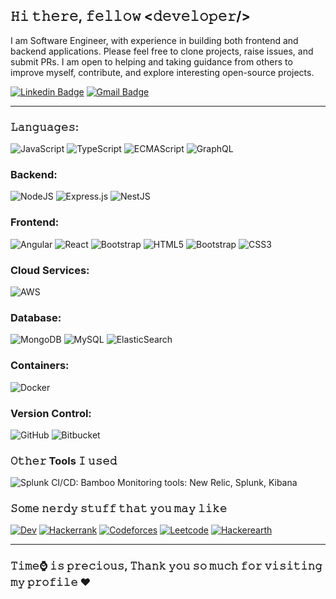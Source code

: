 ## 𝙷𝚒 𝚝𝚑𝚎𝚛𝚎, 𝚏𝚎𝚕𝚕𝚘𝚠 <𝚍𝚎𝚟𝚎𝚕𝚘𝚙𝚎𝚛/>
I am Software Engineer, with experience in building both frontend and backend applications.
Please feel free to clone projects, raise issues, and submit PRs. I am open to helping and taking guidance from others to improve myself, contribute, and explore interesting open-source projects.

[![Linkedin Badge](https://img.shields.io/badge/vidhu-pawar-7623a916a?style=flat-square&logo=Linkedin&logoColor=white&link=https://www.linkedin.com/in/vidhu-pawar-7623a916a/)](https://www.linkedin.com/in/vidhu-pawar-7623a916a/)
[![Gmail Badge](https://img.shields.io/badge/vidhupawar@gmail.com-c14438?style=flat-square&logo=Gmail&logoColor=white&link=mailto:vidhupawar@gmail.com)](mailto:vidhupawar@gmail.com)

---




### 𝙻𝚊𝚗𝚐𝚞𝚊𝚐𝚎𝚜: 
![JavaScript](https://img.shields.io/badge/-JavaScript-yellow?style=flat-square&logo=javascript)
![TypeScript](https://badgen.net/badge/-/TypeScript/blue?icon=typescript&label)
![ECMAScript ](https://img.shields.io/badge/-ECMAScript-yellow?style=flat-square&logo=ECMAScript)
![GraphQL](https://img.shields.io/badge/-GraphQL-e535ab?style=flat-square&logo=GraphQL&logoColor=white)

### Backend: 
![NodeJS](https://img.shields.io/badge/node.js-6DA55F?style=flat&logo=node.js&logoColor=white)
![Express.js](https://img.shields.io/badge/express.js-%23404d59.svg?style=flat&logo=express&logoColor=%2361DAFB)
![NestJS](https://img.shields.io/badge/nestjs-%23E0234E.svg?style=flat&logo=nestjs&logoColor=white)

### Frontend: 
![Angular](https://img.shields.io/badge/angular-%23DD0031.svg?style=flat&logo=angular&logoColor=white)
![React](https://img.shields.io/badge/react-%2320232a.svg?style=flat&logo=react&logoColor=%2361DAFB)
![Bootstrap](https://img.shields.io/badge/-Bootstrap-563D7C?style=flat-square&logo=bootstrap&logoColor=white)
![HTML5](https://img.shields.io/badge/html5-%23E34F26.svg?style=flat&logo=html5&logoColor=white)
![Bootstrap](https://img.shields.io/badge/bootstrap-%23563D7C.svg?style=flat&logo=bootstrap&logoColor=white)
![CSS3](https://img.shields.io/badge/css3-%231572B6.svg?style=flat&logo=css3&logoColor=white)

### Cloud Services: 
![AWS](https://img.shields.io/badge/AWS-%23FF9900.svg?style=flat&logo=amazon-aws&logoColor=white)

### Database:
![MongoDB](https://img.shields.io/badge/MongoDB-%234ea94b.svg?style=flat&logo=mongodb&logoColor=white)
![MySQL](https://img.shields.io/badge/mysql-%2300f.svg?style=flat&logo=mysql&logoColor=white)
![ElasticSearch](https://img.shields.io/badge/-ElasticSearch-005571?style=flat&logo=elasticsearch)

### Containers: 
![Docker](https://img.shields.io/badge/docker-%230db7ed.svg?style=flat&logo=docker&logoColor=white)

### Version Control: 
![GitHub](https://img.shields.io/badge/github-%23121011.svg?style=flat&logo=github&logoColor=white)
![Bitbucket](https://img.shields.io/badge/bitbucket-%230047B3.svg?style=flat&logo=bitbucket&logoColor=white)


### 𝙾𝚝𝚑𝚎𝚛 Tools 𝙸 𝚞𝚜𝚎𝚍
![Splunk](https://img.shields.io/badge/splunk-%23000000.svg?style=flat&logo=splunk&logoColor=white)
CI/CD: Bamboo
Monitoring tools: New Relic, Splunk, Kibana


### 𝚂𝚘𝚖𝚎 𝚗𝚎𝚛𝚍𝚢 𝚜𝚝𝚞𝚏𝚏 𝚝𝚑𝚊𝚝 𝚢𝚘𝚞 𝚖𝚊𝚢 𝚕𝚒𝚔𝚎

[![Dev](https://img.shields.io/badge/-Dev-black?style=flat-square&logo=Dev.to&link=https://dev.to/nil1729)](https://dev.to/nil1729)
[![Hackerrank](https://img.shields.io/badge/-Hackerrank-black?style=flat-square&logo=Hackerrank&logoColor=green&link=https://www.hackerrank.com/nil1729)](https://www.hackerrank.com/nil1729)
[![Codeforces](https://img.shields.io/badge/-Codeforces-black?style=flat-square&logo=Codeforces&link=https://codeforces.com/profile/loser_NIL)](https://codeforces.com/profile/loser_NIL)
[![Leetcode](https://img.shields.io/badge/-Leetcode-black?style=flat-square&logo=Leetcode&link=https://leetcode.com/nil1729/)](https://leetcode.com/nil1729/)
[![Hackerearth](https://img.shields.io/badge/-Hackerearth-181717?style=flat-square&logo=Hackerearth&link=https://www.hackerearth.com/@nilanjandeb)](https://www.hackerearth.com/@nilanjandeb)

---

### 𝚃𝚒𝚖𝚎⌚ 𝚒𝚜 𝚙𝚛𝚎𝚌𝚒𝚘𝚞𝚜, 𝚃𝚑𝚊𝚗𝚔 𝚢𝚘𝚞 𝚜𝚘 𝚖𝚞𝚌𝚑 𝚏𝚘𝚛 𝚟𝚒𝚜𝚒𝚝𝚒𝚗𝚐 𝚖𝚢 𝚙𝚛𝚘𝚏𝚒𝚕𝚎 ❤️
